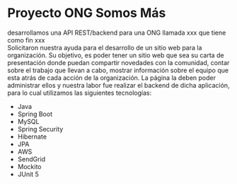 # Proyecto ONG Somos Más

desarrollamos una API REST/backend para una ONG llamada xxx que tiene como fin xxx  
Solicitaron nuestra ayuda para el desarrollo de un sitio web para la organización. Su objetivo, es poder tener un sitio web que sea su carta de presentación donde puedan compartir novedades con la comunidad, contar sobre el trabajo que llevan a cabo, mostrar información sobre el equipo que esta atrás de cada acción de la organización. La página la deben poder administrar ellos y nuestra labor fue realizar el backend de dicha aplicación, para lo cual utilizamos las siguientes tecnologías:

- Java
- Spring Boot
- MySQL
- Spring Security
- Hibernate
- JPA
- AWS
- SendGrid
- Mockito
- JUnit 5
